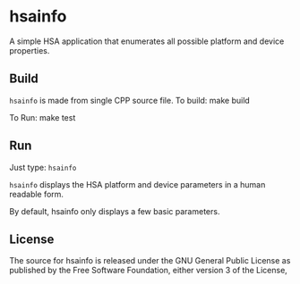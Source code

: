 # hsainfo

A simple HSA application that enumerates all possible platform and device properties.

## Build

`hsainfo` is made from single CPP source file. To build:
	make build

To Run:
	make test


## Run

Just type: `hsainfo`

`hsainfo` displays the HSA platform and device parameters in a human readable form.

By default, hsainfo only displays a few basic parameters.

## License

The source for hsainfo is released under the GNU General Public License as published by the Free Software Foundation, either version 3 of the License,

